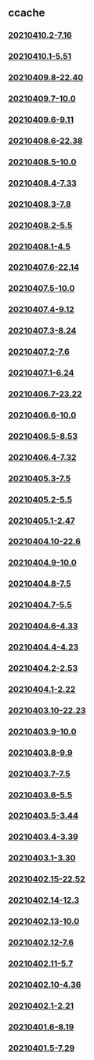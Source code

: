## ccache

### [20210410.2-7.16](20210410.2-7.16/index.md)
### [20210410.1-5.51](20210410.1-5.51/index.md)
### [20210409.8-22.40](20210409.8-22.40/index.md)
### [20210409.7-10.0](20210409.7-10.0/index.md)
### [20210409.6-9.11](20210409.6-9.11/index.md)
### [20210408.6-22.38](20210408.6-22.38/index.md)
### [20210408.5-10.0](20210408.5-10.0/index.md)
### [20210408.4-7.33](20210408.4-7.33/index.md)
### [20210408.3-7.8](20210408.3-7.8/index.md)
### [20210408.2-5.5](20210408.2-5.5/index.md)
### [20210408.1-4.5](20210408.1-4.5/index.md)
### [20210407.6-22.14](20210407.6-22.14/index.md)
### [20210407.5-10.0](20210407.5-10.0/index.md)
### [20210407.4-9.12](20210407.4-9.12/index.md)
### [20210407.3-8.24](20210407.3-8.24/index.md)
### [20210407.2-7.6](20210407.2-7.6/index.md)
### [20210407.1-6.24](20210407.1-6.24/index.md)
### [20210406.7-23.22](20210406.7-23.22/index.md)
### [20210406.6-10.0](20210406.6-10.0/index.md)
### [20210406.5-8.53](20210406.5-8.53/index.md)
### [20210406.4-7.32](20210406.4-7.32/index.md)
### [20210405.3-7.5](20210405.3-7.5/index.md)
### [20210405.2-5.5](20210405.2-5.5/index.md)
### [20210405.1-2.47](20210405.1-2.47/index.md)
### [20210404.10-22.6](20210404.10-22.6/index.md)
### [20210404.9-10.0](20210404.9-10.0/index.md)
### [20210404.8-7.5](20210404.8-7.5/index.md)
### [20210404.7-5.5](20210404.7-5.5/index.md)
### [20210404.6-4.33](20210404.6-4.33/index.md)
### [20210404.4-4.23](20210404.4-4.23/index.md)
### [20210404.2-2.53](20210404.2-2.53/index.md)
### [20210404.1-2.22](20210404.1-2.22/index.md)
### [20210403.10-22.23](20210403.10-22.23/index.md)
### [20210403.9-10.0](20210403.9-10.0/index.md)
### [20210403.8-9.9](20210403.8-9.9/index.md)
### [20210403.7-7.5](20210403.7-7.5/index.md)
### [20210403.6-5.5](20210403.6-5.5/index.md)
### [20210403.5-3.44](20210403.5-3.44/index.md)
### [20210403.4-3.39](20210403.4-3.39/index.md)
### [20210403.1-3.30](20210403.1-3.30/index.md)
### [20210402.15-22.52](20210402.15-22.52/index.md)
### [20210402.14-12.3](20210402.14-12.3/index.md)
### [20210402.13-10.0](20210402.13-10.0/index.md)
### [20210402.12-7.6](20210402.12-7.6/index.md)
### [20210402.11-5.7](20210402.11-5.7/index.md)
### [20210402.10-4.36](20210402.10-4.36/index.md)
### [20210402.1-2.21](20210402.1-2.21/index.md)
### [20210401.6-8.19](20210401.6-8.19/index.md)
### [20210401.5-7.29](20210401.5-7.29/index.md)


